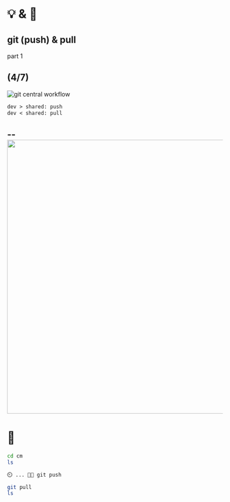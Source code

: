 # 💡 & 💪

## git (push) & pull

part 1

(4/7)
--
![git central workflow](https://git-scm.com/book/en/v2/images/centralized_workflow.png)

```md
dev > shared: push
dev < shared: pull
```
--
<img src="https://wac-cdn.atlassian.com/dam/jcr:9c543e76-04df-429e-af48-43a5276d7f4f/04-06%20Git%20pull%20discussion.svg?cdnVersion=1240" height="640px"> 
--
# 💪

```bash [1,2|4|6,7]
cd cm
ls

⏲️ ... 🧑‍🏫 git push

git pull
ls
```